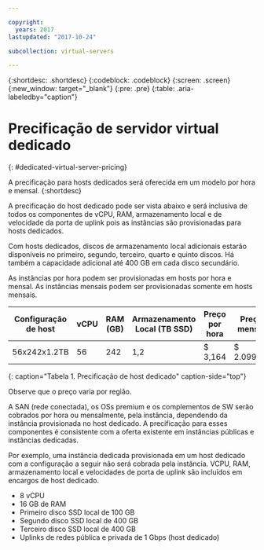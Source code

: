 ```yaml
---

copyright:
  years: 2017
lastupdated: "2017-10-24"

subcollection: virtual-servers

---
```


{:shortdesc: .shortdesc}
{:codeblock: .codeblock}
{:screen: .screen}
{:new_window: target="_blank"}
{:pre: .pre}
{:table: .aria-labeledby="caption"}

# Precificação de servidor virtual dedicado
{: #dedicated-virtual-server-pricing}

A precificação para hosts dedicados será oferecida em um modelo por hora e mensal.
{:shortdesc}

A precificação do host dedicado pode ser vista abaixo e será inclusiva de todos os componentes de vCPU, RAM, armazenamento local e de velocidade da porta de uplink pois as instâncias são provisionadas para hosts dedicados.

Com hosts dedicados, discos de armazenamento local adicionais estarão disponíveis no primeiro, segundo, terceiro, quarto e quinto discos. Há também a capacidade adicional até 400 GB em cada disco secundário.

As instâncias por hora podem ser provisionadas em hosts por hora e mensal. As instâncias mensais podem ser provisionadas somente em hosts mensais.

| Configuração de host | vCPU	| RAM (GB) | Armazenamento Local (TB SSD) |	Preço por hora | Preço mensal |
| ------------------ | ---- | -------- | ---------------------- | ------------ | ------------- |
| 56x242x1.2TB	     |  56 	|   242    |        	1,2	          |     $ 3,164   | 	$ 2.099,00    |
{: caption="Tabela 1. Precificação de host dedicado" caption-side="top"}

Observe que o preço varia por região.

A SAN (rede conectada), os OSs premium e os complementos de SW serão cobrados por hora ou mensalmente, pela instância, dependendo da instância provisionada no host dedicado. A precificação para esses componentes é consistente com a oferta existente em instâncias públicas e instâncias dedicadas.

Por exemplo, uma instância dedicada provisionada em um host dedicado com a configuração a seguir não será cobrada pela instância. VCPU, RAM, armazenamento local e velocidades de porta de uplink são incluídos em encargos de host dedicado.

* 8 vCPU
* 16 GB de RAM
* Primeiro disco SSD local de 100 GB
* Segundo disco SSD local de 400 GB
* Terceiro disco SSD local de 400 GB
* Uplinks de redes pública e privada de 1 Gbps (host dedicado)
